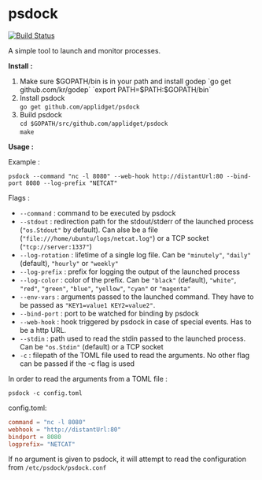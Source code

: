 **psdock**
======

[![Build Status](https://travis-ci.org/applidget/psdock.svg)](https://travis-ci.org/applidget/psdock)

A simple tool to launch and monitor processes.

**Install :**


1) Make sure $GOPATH/bin is in your path and install godep  
`go get github.com/kr/godep`  
`export PATH=$PATH:$GOPATH/bin`  
2) Install psdock  
`go get github.com/applidget/psdock`  
3) Build psdock  
`cd $GOPATH/src/github.com/applidget/psdock`  
`make`


**Usage :**

Example :

  `````
  psdock --command "nc -l 8080" --web-hook http://distantUrl:80 --bind-port 8080 --log-prefix "NETCAT"
  `````

Flags :  
  * `--command` : command to be executed by psdock  
  * `--stdout` : redirection path for the stdout/stderr of the launched process (`"os.Stdout"` by default). Can alse be a file (`"file:///home/ubuntu/logs/netcat.log"`) or a TCP socket (`"tcp://server:1337"`)
  * `--log-rotation` : lifetime of a single log file. Can be `"minutely"`, `"daily"` (default), `"hourly"` or `"weekly"`
  * `--log-prefix` : prefix for logging the output of the launched process
  * `--log-color` : color of the prefix. Can be `"black"` (default), `"white"`, `"red"`, `"green"`, `"blue"`, `"yellow"`, `"cyan"` or `"magenta"`
  * `--env-vars` : arguments passed to the launched command. They have to be passed as `"KEY1=value1 KEY2=value2"`.  
  * `--bind-port` : port to be watched for binding by psdock  
  * `--web-hook` : hook triggered by psdock in case of special events. Has to be a http URL.  
  * `--stdin` : path used to read the stdin passed to the launched process. Can be `"os.Stdin"` (default) or a TCP socket
  * `-c` : filepath of the TOML file used to read the arguments. No other flag can be passed if the -c flag is used

In order to read the arguments from a TOML file : 

  `psdock -c config.toml`
  
  config.toml:
  
  `````toml
  command = "nc -l 8080"
  webhook = "http://distantUrl:80"
  bindport = 8080
  logprefix= "NETCAT"
  `````
 
If no argument is given to psdock, it will attempt to read the configuration from `/etc/psdock/psdock.conf` 
  
